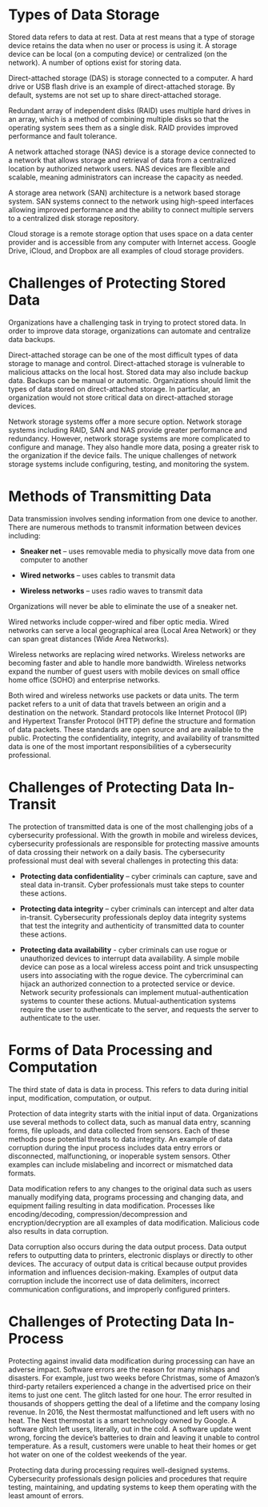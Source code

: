Types of Data Storage
=====================

Stored data refers to data at rest. Data at rest means that a type of storage device retains the data when no user or process is using it. A storage device can be local (on a computing device) or centralized (on the network). A number of options exist for storing data.

Direct-attached storage (DAS) is storage connected to a computer. A hard drive or USB flash drive is an example of direct-attached storage. By default, systems are not set up to share direct-attached storage.

Redundant array of independent disks (RAID) uses multiple hard drives in an array, which is a method of combining multiple disks so that the operating system sees them as a single disk. RAID provides improved performance and fault tolerance.

A network attached storage (NAS) device is a storage device connected to a network that allows storage and retrieval of data from a centralized location by authorized network users. NAS devices are flexible and scalable, meaning administrators can increase the capacity as needed.

A storage area network (SAN) architecture is a network based storage system. SAN systems connect to the network using high-speed interfaces allowing improved performance and the ability to connect multiple servers to a centralized disk storage repository.

Cloud storage is a remote storage option that uses space on a data center provider and is accessible from any computer with Internet access. Google Drive, iCloud, and Dropbox are all examples of cloud storage providers.

Challenges of Protecting Stored Data
====================================

Organizations have a challenging task in trying to protect stored data. In order to improve data storage, organizations can automate and centralize data backups.

Direct-attached storage can be one of the most difficult types of data storage to manage and control. Direct-attached storage is vulnerable to malicious attacks on the local host. Stored data may also include backup data. Backups can be manual or automatic. Organizations should limit the types of data stored on direct-attached storage. In particular, an organization would not store critical data on direct-attached storage devices.

Network storage systems offer a more secure option. Network storage systems including RAID, SAN and NAS provide greater performance and redundancy. However, network storage systems are more complicated to configure and manage. They also handle more data, posing a greater risk to the organization if the device fails. The unique challenges of network storage systems include configuring, testing, and monitoring the system.

Methods of Transmitting Data
============================

Data transmission involves sending information from one device to another. There are numerous methods to transmit information between devices including:

*   **Sneaker net** – uses removable media to physically move data from one computer to another

*   **Wired networks** – uses cables to transmit data

*   **Wireless networks** – uses radio waves to transmit data

Organizations will never be able to eliminate the use of a sneaker net.

Wired networks include copper-wired and fiber optic media. Wired networks can serve a local geographical area (Local Area Network) or they can span great distances (Wide Area Networks).

Wireless networks are replacing wired networks. Wireless networks are becoming faster and able to handle more bandwidth. Wireless networks expand the number of guest users with mobile devices on small office home office (SOHO) and enterprise networks.

Both wired and wireless networks use packets or data units. The term packet refers to a unit of data that travels between an origin and a destination on the network. Standard protocols like Internet Protocol (IP) and Hypertext Transfer Protocol (HTTP) define the structure and formation of data packets. These standards are open source and are available to the public. Protecting the confidentiality, integrity, and availability of transmitted data is one of the most important responsibilities of a cybersecurity professional.

Challenges of Protecting Data In-Transit
========================================

The protection of transmitted data is one of the most challenging jobs of a cybersecurity professional. With the growth in mobile and wireless devices, cybersecurity professionals are responsible for protecting massive amounts of data crossing their network on a daily basis. The cybersecurity professional must deal with several challenges in protecting this data:

*   **Protecting data confidentiality** – cyber criminals can capture, save and steal data in-transit. Cyber professionals must take steps to counter these actions.

*   **Protecting data integrity** – cyber criminals can intercept and alter data in-transit. Cybersecurity professionals deploy data integrity systems that test the integrity and authenticity of transmitted data to counter these actions.

*   **Protecting data availability** - cyber criminals can use rogue or unauthorized devices to interrupt data availability. A simple mobile device can pose as a local wireless access point and trick unsuspecting users into associating with the rogue device. The cybercriminal can hijack an authorized connection to a protected service or device. Network security professionals can implement mutual-authentication systems to counter these actions. Mutual-authentication systems require the user to authenticate to the server, and requests the server to authenticate to the user.

Forms of Data Processing and Computation
========================================

The third state of data is data in process. This refers to data during initial input, modification, computation, or output.

Protection of data integrity starts with the initial input of data. Organizations use several methods to collect data, such as manual data entry, scanning forms, file uploads, and data collected from sensors. Each of these methods pose potential threats to data integrity. An example of data corruption during the input process includes data entry errors or disconnected, malfunctioning, or inoperable system sensors. Other examples can include mislabeling and incorrect or mismatched data formats.

Data modification refers to any changes to the original data such as users manually modifying data, programs processing and changing data, and equipment failing resulting in data modification. Processes like encoding/decoding, compression/decompression and encryption/decryption are all examples of data modification. Malicious code also results in data corruption.

Data corruption also occurs during the data output process. Data output refers to outputting data to printers, electronic displays or directly to other devices. The accuracy of output data is critical because output provides information and influences decision-making. Examples of output data corruption include the incorrect use of data delimiters, incorrect communication configurations, and improperly configured printers.

Challenges of Protecting Data In-Process
========================================

Protecting against invalid data modification during processing can have an adverse impact. Software errors are the reason for many mishaps and disasters. For example, just two weeks before Christmas, some of Amazon’s third-party retailers experienced a change in the advertised price on their items to just one cent. The glitch lasted for one hour. The error resulted in thousands of shoppers getting the deal of a lifetime and the company losing revenue. In 2016, the Nest thermostat malfunctioned and left users with no heat. The Nest thermostat is a smart technology owned by Google. A software glitch left users, literally, out in the cold. A software update went wrong, forcing the device’s batteries to drain and leaving it unable to control temperature. As a result, customers were unable to heat their homes or get hot water on one of the coldest weekends of the year.

Protecting data during processing requires well-designed systems. Cybersecurity professionals design policies and procedures that require testing, maintaining, and updating systems to keep them operating with the least amount of errors.
